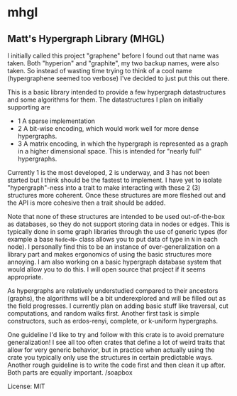 # mhgl

## Matt's Hypergraph Library (MHGL)
I initially called this project "graphene" before I found out that name was taken.
Both "hyperion" and "graphite", my two backup names, were
also taken. So instead of wasting time trying to think of a cool name (hypergraphene
seemed too verbose) I've decided to just put this out there.

This is a basic library intended to provide a few hypergraph datastructures and
some algorithms for them.
 The datastructures I plan on initially supporting are
- 1 A sparse implementation
- 2 A bit-wise encoding, which would work well for more dense hypergraphs.
- 3 A matrix encoding, in which the hypergraph is represented as a graph in a higher dimensional space. This is intended for "nearly full" hypergraphs.

Currently 1 is the most developed, 2 is underway, and 3 has not been started but I think should be the fastest to implement. I have yet to isolate "hypergraph"-ness
into a trait to make interacting with these 2 (3) structures more coherent. Once these structures are more fleshed out and the API is more cohesive then a trait should
be added.

Note that none of these structures are intended to be used out-of-the-box as databases, so they do not support storing data in nodes or edges.
This is typically done in some graph libraries through the use of generic types (for example a base `Node<N>` class allows you to put data of type in `N` in each node). I
personally find this to be an instance of over-generalization on a library part and makes ergonomics of using the basic structures more annoying.
I am also working on a basic hypergraph database system that would allow you to do this. I will open source that project if it seems appropriate.

As hypergraphs are relatively understudied compared to their ancestors (graphs), the algorithms will be a bit underexplored and will be filled out as
the field progresses. I currently plan on adding basic stuff like traversal, cut computations, and random walks first. Another first task is simple constructors,
such as erdos-renyi, complete, or k-uniform hypergraphs.

One guideline I'd like to try and follow with this crate is to avoid premature generalization!
I see all too often crates that define a lot of weird traits that allow for very generic
behavior, but in practice when actually using the crate you typically only use the structures
in certain predictable ways. Another rough guideline is to write the code first and then clean it up after. Both parts are equally important. /soapbox

License: MIT
